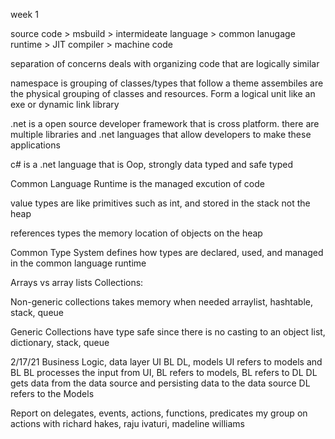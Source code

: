 week 1

source code > msbuild > intermideate language > common lanugage runtime > JIT compiler > machine code

separation of concerns deals with organizing code that are logically similar

namespace is grouping of classes/types that follow a theme
assembiles are the physical grouping of classes and resources. Form a logical unit like an exe or dynamic link library

.net is a open source developer framework that is cross platform. there are multiple libraries and .net languages that allow developers to make these applications

c# is a .net language that is Oop, strongly data typed and safe typed

Common Language Runtime is the managed excution of code

value types are like primitives such as int, and stored in the stack not the heap

references types the memory location of objects on the heap

Common Type System defines how types are declared, used, and managed in the common language runtime

Arrays vs array lists
Collections:

Non-generic collections takes memory when needed
    arraylist, hashtable, stack, queue

Generic Collections have type safe since there is no casting to an object
    list, dictionary, stack, queue

2/17/21
Business Logic, data layer
UI BL DL, models
UI refers to models and BL
BL processes the input from UI, BL refers to models, BL refers to DL
DL gets data from the data source and persisting data to the data source
DL refers to the Models

Report on delegates, events, actions, functions, predicates
my group on actions with richard hakes, raju ivaturi, madeline williams